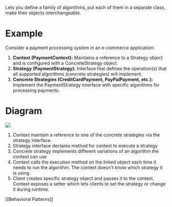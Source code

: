 Lets you define a family of algorithms, put each of them in a separate class, make their objects interchangeable.
# Example
Consider a payment processing system in an e-commerce application:
1. **Context (PaymentContext):** Maintains a reference to a Strategy object and is configured with a ConcreteStrategy object.
2. **Strategy (PaymentStrategy):** Interface that defines the operation(s) that all supported algorithms (concrete strategies) will implement.
3. **Concrete Strategies (CreditCardPayment, PayPalPayment, etc.):** Implement the PaymentStrategy interface with specific algorithms for processing payments.

# Diagram
![](https://i.imgur.com/AX3lnIG.png)
1. Context maintain a reference to one of the concrete strategies via the strategy interface.
2. Strategy interface declares method for context to execute a strategy
3. Concrete strategy implements different variations of an algorithm the context can use
4. Context calls the execution method on the linked object each time it needs to run the algorithm. The context doesn't know which strategy it is using.
5. Client creates specific strategy object and passes it to the context. Context exposes a setter which lets clients to set the strategy or change it during runtime.

[[Behavioral Patterns]]